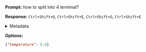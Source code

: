 **Prompt:**
how to split into 4 terminal?

**Response:**
`Ctrl+Shift+O`, `Ctrl+Shift+E`, `Ctrl+Shift+O`, `Ctrl+Shift+E`

<details><summary>Metadata</summary>

- Duration: 2079 ms
- Datetime: 2023-11-17T19:12:46.747399
- Model: gpt-4-1106-preview

</details>

**Options:**
```json
{"temperature": 0.0}
```

